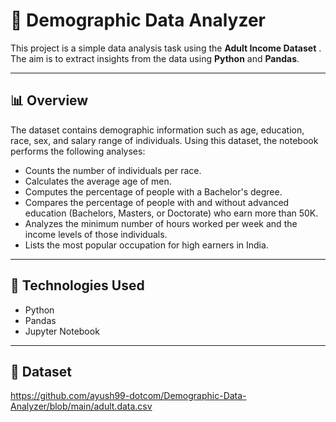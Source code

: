 # 🧠 Demographic Data Analyzer

This project is a simple data analysis task using the **Adult Income Dataset** . The aim is to extract insights from the data using **Python** and **Pandas**.

---

## 📊 Overview

The dataset contains demographic information such as age, education, race, sex, and salary range of individuals. Using this dataset, the notebook performs the following analyses:

- Counts the number of individuals per race.
- Calculates the average age of men.
- Computes the percentage of people with a Bachelor's degree.
- Compares the percentage of people with and without advanced education (Bachelors, Masters, or Doctorate) who earn more than 50K.
- Analyzes the minimum number of hours worked per week and the income levels of those individuals.
- Lists the most popular occupation for high earners in India.

---

## 🧰 Technologies Used

- Python
- Pandas
- Jupyter Notebook

---

## 📁 Dataset
 https://github.com/ayush99-dotcom/Demographic-Data-Analyzer/blob/main/adult.data.csv